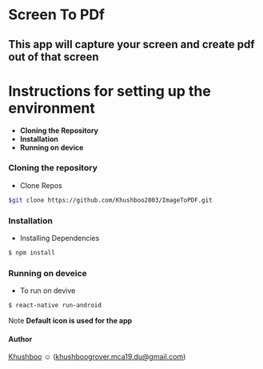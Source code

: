 # Screen To PDf
## This app will capture your screen and create pdf out of that screen 

# Instructions for setting up the environment
* **Cloning the Repository**
* **Installation**
* **Running on device**

### Cloning the repository

* Clone Repos
```sh
$git clone https://github.com/Khushboo2803/ImageToPDF.git
```

### Installation
* Installing Dependencies
```sh
$ npm install
```

### Running on deveice
* To run on devive
```sh 
$ react-native run-android
```

Note 
**Default icon is used for the app**

#### Author
[Khushboo](https://github.com/khushboo2803) :relaxed: (khushboogrover.mca19.du@gmail.com)